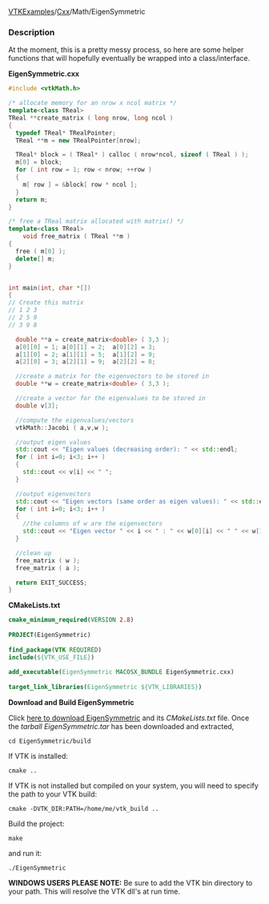 [VTKExamples](Home)/[Cxx](Cxx)/Math/EigenSymmetric

### Description
At the moment, this is a pretty messy process, so here are some helper functions that will hopefully eventually be wrapped into a class/interface.

**EigenSymmetric.cxx**
```c++
#include <vtkMath.h>

/* allocate memory for an nrow x ncol matrix */
template<class TReal>
TReal **create_matrix ( long nrow, long ncol )
{
  typedef TReal* TRealPointer;
  TReal **m = new TRealPointer[nrow];

  TReal* block = ( TReal* ) calloc ( nrow*ncol, sizeof ( TReal ) );
  m[0] = block;
  for ( int row = 1; row < nrow; ++row )
  {
    m[ row ] = &block[ row * ncol ];
  }
  return m;
}

/* free a TReal matrix allocated with matrix() */
template<class TReal>
    void free_matrix ( TReal **m )
{
  free ( m[0] );
  delete[] m;
}


int main(int, char *[])
{
// Create this matrix
// 1 2 3
// 2 5 9
// 3 9 8

  double **a = create_matrix<double> ( 3,3 );
  a[0][0] = 1; a[0][1] = 2;  a[0][2] = 3;
  a[1][0] = 2; a[1][1] = 5;  a[1][2] = 9;
  a[2][0] = 3; a[2][1] = 9;  a[2][2] = 8;

  //create a matrix for the eigenvectors to be stored in
  double **w = create_matrix<double> ( 3,3 );

  //create a vector for the eigenvalues to be stored in
  double v[3];

  //compute the eigenvalues/vectors
  vtkMath::Jacobi ( a,v,w );

  //output eigen values
  std::cout << "Eigen values (decreasing order): " << std::endl;
  for ( int i=0; i<3; i++ )
  {
    std::cout << v[i] << " ";
  }

  //output eigenvectors
  std::cout << "Eigen vectors (same order as eigen values): " << std::endl;
  for ( int i=0; i<3; i++ )
  {
    //the columns of w are the eigenvectors
    std::cout << "Eigen vector " << i << " : " << w[0][i] << " " << w[1][i] << " " << w[2][i] << std::endl;
  }

  //clean up
  free_matrix ( w );
  free_matrix ( a );

  return EXIT_SUCCESS;
}
```
**CMakeLists.txt**
```cmake
cmake_minimum_required(VERSION 2.8)
 
PROJECT(EigenSymmetric)
 
find_package(VTK REQUIRED)
include(${VTK_USE_FILE})
 
add_executable(EigenSymmetric MACOSX_BUNDLE EigenSymmetric.cxx)
 
target_link_libraries(EigenSymmetric ${VTK_LIBRARIES})
```

**Download and Build EigenSymmetric**

Click [here to download EigenSymmetric](https://github.com/lorensen/VTKWikiExamplesTarballs/raw/master/EigenSymmetric.tar) and its *CMakeLists.txt* file.
Once the *tarball EigenSymmetric.tar* has been downloaded and extracted,
```
cd EigenSymmetric/build 
```
If VTK is installed:
```
cmake ..
```
If VTK is not installed but compiled on your system, you will need to specify the path to your VTK build:
```
cmake -DVTK_DIR:PATH=/home/me/vtk_build ..
```
Build the project:
```
make
```
and run it:
```
./EigenSymmetric
```
**WINDOWS USERS PLEASE NOTE:** Be sure to add the VTK bin directory to your path. This will resolve the VTK dll's at run time.

